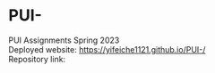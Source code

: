 # PUI-
PUI Assignments Spring 2023 \
Deployed website: https://yifeiche1121.github.io/PUI-/ \
Repository link: 

